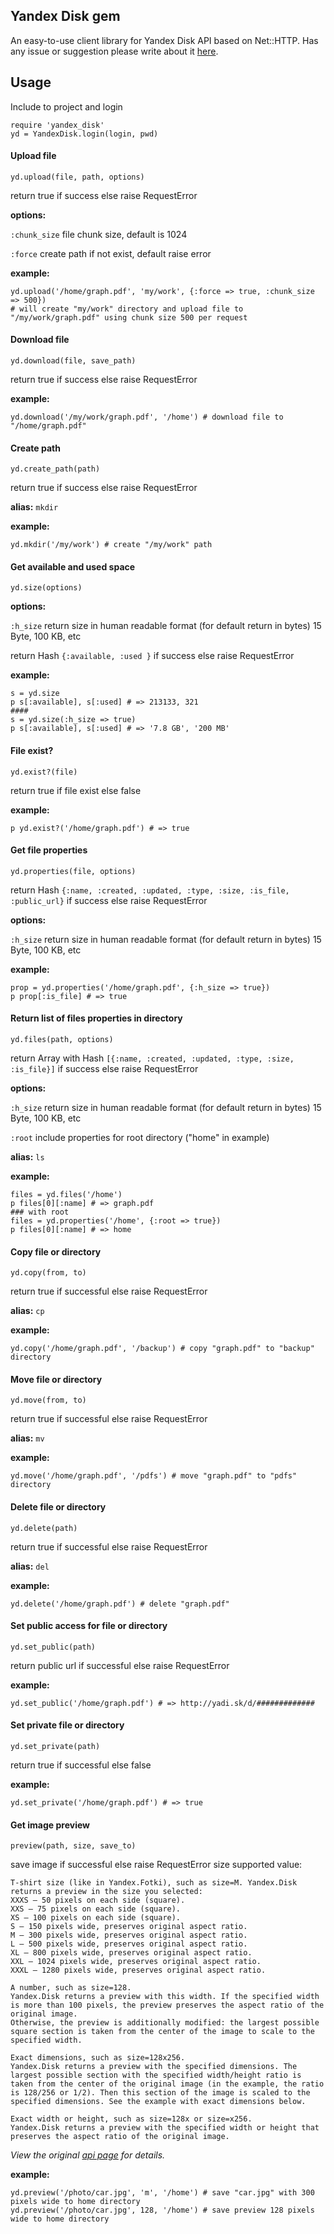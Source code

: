 ## Yandex Disk gem
An easy-to-use client library for Yandex Disk API based on Net::HTTP.
Has any issue or suggestion please write about it [here](https://github.com/denwwer/yandex_disk/issues).
## Usage
Include to project and login

    require 'yandex_disk'
    yd = YandexDisk.login(login, pwd)
#### Upload file

    yd.upload(file, path, options)
return true if success else raise RequestError

**options:**

`:chunk_size` file chunk size, default is 1024

`:force` create path if not exist, default raise error

**example:**

    yd.upload('/home/graph.pdf', 'my/work', {:force => true, :chunk_size => 500})
    # will create "my/work" directory and upload file to "/my/work/graph.pdf" using chunk size 500 per request

#### Download file

    yd.download(file, save_path)

return true if success else raise RequestError

  **example:**

    yd.download('/my/work/graph.pdf', '/home') # download file to "/home/graph.pdf"
#### Create path

    yd.create_path(path)

return true if success else raise RequestError

  **alias:** `mkdir`

  **example:**

    yd.mkdir('/my/work') # create "/my/work" path
#### Get available and used space

    yd.size(options)

  **options:**

  `:h_size` return size in human readable format (for default return in bytes) 15 Byte, 100 KB, etc

return Hash `{:available, :used }` if success else raise RequestError

  **example:**

    s = yd.size
    p s[:available], s[:used] # => 213133, 321
    ####
    s = yd.size(:h_size => true)
    p s[:available], s[:used] # => '7.8 GB', '200 MB'
#### File exist?

    yd.exist?(file)

return true if file exist else false

  **example:**

    p yd.exist?('/home/graph.pdf') # => true
#### Get file properties

    yd.properties(file, options)

return Hash `{:name, :created, :updated, :type, :size, :is_file, :public_url}` if success else raise RequestError

 **options:**

   `:h_size` return size in human readable format (for default return in bytes) 15 Byte, 100 KB, etc

  **example:**

    prop = yd.properties('/home/graph.pdf', {:h_size => true})
    p prop[:is_file] # => true
#### Return list of files properties in directory

    yd.files(path, options)

  return Array with Hash `[{:name, :created, :updated, :type, :size, :is_file}]` if success else raise RequestError

 **options:**

   `:h_size` return size in human readable format (for default return in bytes) 15 Byte, 100 KB, etc

   `:root` include properties for root directory ("home" in example)

  **alias:** `ls`

  **example:**

    files = yd.files('/home')
    p files[0][:name] # => graph.pdf
    ### with root
    files = yd.properties('/home', {:root => true})
    p files[0][:name] # => home
#### Copy file or directory

    yd.copy(from, to)

return true if successful else raise RequestError

  **alias:** `cp`

  **example:**

    yd.copy('/home/graph.pdf', '/backup') # copy "graph.pdf" to "backup" directory
#### Move file or directory

    yd.move(from, to)

return true if successful else raise RequestError

  **alias:** `mv`

  **example:**

    yd.move('/home/graph.pdf', '/pdfs') # move "graph.pdf" to "pdfs" directory
#### Delete file or directory

    yd.delete(path)

return true if successful else raise RequestError

  **alias:** `del`

  **example:**

    yd.delete('/home/graph.pdf') # delete "graph.pdf"
#### Set public access for file or directory

    yd.set_public(path)

return public url if successful else raise RequestError

  **example:**

    yd.set_public('/home/graph.pdf') # => http://yadi.sk/d/#############
#### Set private file or directory

    yd.set_private(path)

return true if successful else false

  **example:**

    yd.set_private('/home/graph.pdf') # => true
#### Get image preview

    preview(path, size, save_to)

save image if successful else raise RequestError
 size supported value:

    T-shirt size (like in Yandex.Fotki), such as size=M. Yandex.Disk returns a preview in the size you selected:
    XXXS — 50 pixels on each side (square).
    XXS — 75 pixels on each side (square).
    XS — 100 pixels on each side (square).
    S — 150 pixels wide, preserves original aspect ratio.
    M — 300 pixels wide, preserves original aspect ratio.
    L — 500 pixels wide, preserves original aspect ratio.
    XL — 800 pixels wide, preserves original aspect ratio.
    XXL — 1024 pixels wide, preserves original aspect ratio.
    XXXL — 1280 pixels wide, preserves original aspect ratio.

    A number, such as size=128.
    Yandex.Disk returns a preview with this width. If the specified width is more than 100 pixels, the preview preserves the aspect ratio of the original image.
    Otherwise, the preview is additionally modified: the largest possible square section is taken from the center of the image to scale to the specified width.

    Exact dimensions, such as size=128x256.
    Yandex.Disk returns a preview with the specified dimensions. The largest possible section with the specified width/height ratio is taken from the center of the original image (in the example, the ratio is 128/256 or 1/2). Then this section of the image is scaled to the specified dimensions. See the example with exact dimensions below.

    Exact width or height, such as size=128x or size=x256.
    Yandex.Disk returns a preview with the specified width or height that preserves the aspect ratio of the original image.
*View the original [api page](http://api.yandex.com/disk/doc/dg/reference/preview.xml) for details.*

  **example:**

    yd.preview('/photo/car.jpg', 'm', '/home') # save "car.jpg" with 300 pixels wide to home directory
    yd.preview('/photo/car.jpg', 128, '/home') # save preview 128 pixels wide to home directory
